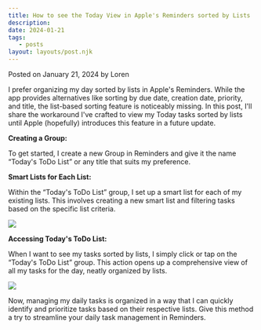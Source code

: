 ```yaml
---
title: How to see the Today View in Apple's Reminders sorted by Lists
description:
date: 2024-01-21
tags:
   - posts
layout: layouts/post.njk
---
```


Posted on January 21, 2024 by Loren

I prefer organizing my day sorted by lists in Apple's Reminders. While the app provides alternatives like sorting by due date, creation date, priority, and title, the list-based sorting feature is noticeably missing. In this post, I'll share the workaround I've crafted to view my Today tasks sorted by lists until Apple (hopefully) introduces this feature in a future update.

**Creating a Group:**

To get started, I create a new Group in Reminders and give it the name “Today's ToDo List” or any title that suits my preference.

**Smart Lists for Each List:**

Within the “Today's ToDo List” group, I set up a smart list for each of my existing lists. This involves creating a new smart list and filtering tasks based on the specific list criteria.

![](https://i.snap.as/1kkxbzWs.png)

**Accessing Today's ToDo List:**

When I want to see my tasks sorted by lists, I simply click or tap on the “Today's ToDo List” group. This action opens up a comprehensive view of all my tasks for the day, neatly organized by lists.

![](https://i.snap.as/amhFUQc7.png)

Now, managing my daily tasks is organized in a way that I can quickly identify and prioritize tasks based on their respective lists. Give this method a try to streamline your daily task management in Reminders.
